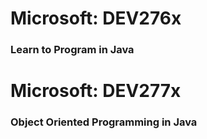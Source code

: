 # Microsoft: DEV276x
### Learn to Program in Java
#
#
#
# Microsoft: DEV277x
### Object Oriented Programming in Java
